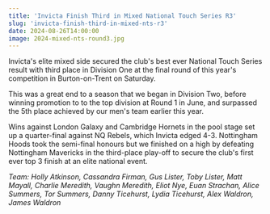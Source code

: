 ```yaml
---
title: 'Invicta Finish Third in Mixed National Touch Series R3'
slug: 'invicta-finish-third-in-mixed-nts-r3'
date: 2024-08-26T14:00:00
image: 2024-mixed-nts-round3.jpg
---
```

Invicta's elite mixed side secured the club's best ever National Touch Series result with third
place in Division One at the final round of this year's competition
in Burton-on-Trent on Saturday.
<!--more-->
This was a great end to a season that we began in Division Two, before winning promotion to to the
top division at Round 1 in June, and surpassed the 5th place achieved by our men's team earlier this
year.

Wins against London Galaxy and Cambridge Hornets in the pool stage set up a quarter-final against
NQ Rebels, which Invicta edged 4-3. Nottingham Hoods took the semi-final honours but we finished
on a high by defeating Nottingham Mavericks in the third-place play-off to secure the club's first
ever top 3 finish at an elite national event.

*Team: Holly Atkinson, Cassandra Firman, Gus Lister, Toby Lister, Matt Mayall, Charlie Meredith,
Vaughn Meredith, Eliot Nye, Euan Strachan, Alice Summers, Tor Summers, Danny Ticehurst,
Lydia Ticehurst, Alex Waldron, James Waldron*
